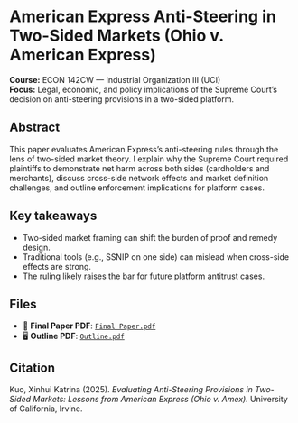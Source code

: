 # American Express Anti-Steering in Two-Sided Markets (Ohio v. American Express)

**Course:** ECON 142CW — Industrial Organization III (UCI)  
**Focus:** Legal, economic, and policy implications of the Supreme Court’s decision on anti-steering provisions in a two-sided platform.

## Abstract
This paper evaluates American Express’s anti-steering rules through the lens of two-sided market theory. I explain why the Supreme Court required plaintiffs to demonstrate net harm across both sides (cardholders and merchants), discuss cross-side network effects and market definition challenges, and outline enforcement implications for platform cases.

## Key takeaways
- Two-sided market framing can shift the burden of proof and remedy design.  
- Traditional tools (e.g., SSNIP on one side) can mislead when cross-side effects are strong.  
- The ruling likely raises the bar for future platform antitrust cases.

## Files
- 📄 **Final Paper PDF**: [`Final Paper.pdf`](https://github.com/xinhuikatrinakuo/amex-anti-steering-paper/blob/main/Research%20Paper.pdf)
- 🖥️ **Outline PDF**: [`Outline.pdf`](https://github.com/xinhuikatrinakuo/amex-anti-steering-paper/blob/main/Outline.pdf)

## Citation
Kuo, Xinhui Katrina (2025). *Evaluating Anti-Steering Provisions in Two-Sided Markets: Lessons from American Express (Ohio v. Amex).* University of California, Irvine.
